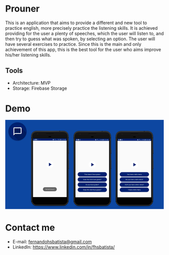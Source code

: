 # Prouner
This is an application that aims to provide a different and new tool to practice english, more precisely practice the listening skills.
It is achieved providing for the user a plenty of speeches, which the user will listen to, and then try to guess what was spoken, by selecting an option.
The user will have several exercises to practice. Since this is the main and only achievement of this app, this is the best tool for the user who aims improve his/her listening skills.

## Tools

 - Architecture: MVP
 - Storage: Firebase Storage
 
# Demo    
![Demo](art_media/demo_github.png)
 


# Contact me
 - E-mail: fernandohsbatista@gmail.com
 - LinkedIn: https://www.linkedin.com/in/fhsbatista/
